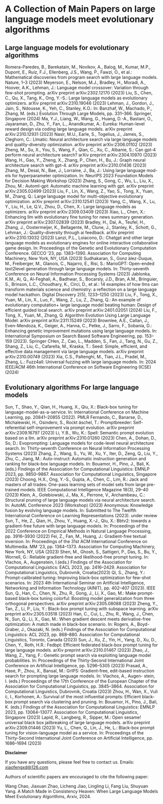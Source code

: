 # A Collection of Main Papers on large language models meet evolutionary algorithms


## Large language models for evolutionary algorithms
Romera-Paredes, B., Barekatain, M., Novikov, A., Balog, M., Kumar, M.P., Dupont, E., Ruiz, F.J., Ellenberg, J.S., Wang, P., Fawzi, O., et al.: Mathematical discoveries from program search with large language models. Nature, 1–3 (2023)
Meyerson, E., Nelson, M.J., Bradley, H., Moradi, A., Hoover, A.K., Lehman, J.: Language model crossover: Variation through few-shot prompting. arXiv preprint arXiv:2302.12170 (2023)
Liu, S., Chen, C., Qu, X., Tang, K., Ong, Y.-S.: Large language models as evolutionary optimizers. arXiv preprint arXiv:2310.19046 (2023)
Lehman, J., Gordon, J., Jain, S., Ndousse, K., Yeh, C., Stanley, K.O.: In: Banzhaf, W., Machado, P., Zhang, M. (eds.) Evolution Through Large Models, pp. 331–366. Springer, Singapore (2024)
Ma, Y.J., Liang, W., Wang, G., Huang, D.-A., Bastani, O., Jayaraman, D., Zhu, Y., Fan, L., Anandkumar, A.: Eureka: Human-level reward design via coding large language models. arXiv preprint arXiv:2310.12931 (2023)
Nasir, M.U., Earle, S., Togelius, J., James, S., Cleghorn, C.: Llmatic: Neural architecture search via large language models and quality-diversity optimization. arXiv preprint arXiv:2306.01102 (2023)
Zheng, M., Su, X., You, S., Wang, F., Qian, C., Xu, C., Albanie, S.: Can gpt-4 perform neural architecture search? arXiv preprint arXiv:2304.10970 (2023)
Wang, H., Gao, Y., Zheng, X., Zhang, P., Chen, H., Bu, J.: Graph neural architecture search with gpt-4. arXiv preprint arXiv:2310.01436 (2023)
Zhang, M., Desai, N., Bae, J., Lorraine, J., Ba, J.: Using large language mod- els for hyperparameter optimization. In: NeurIPS 2023 Foundation Models for Decision Making Workshop (2023)
Zhang, S., Gong, C., Wu, L., Liu, X., Zhou, M.: Automl-gpt: Automatic machine learning with gpt. arXiv preprint arXiv:2305.02499 (2023)
Liu, F., Lin, X., Wang, Z., Yao, S., Tong, X., Yuan, M., Zhang, Q.: Large language model for multi-objective evolutionary optimization. arXiv preprint arXiv:2310.12541 (2023)
Yang, C., Wang, X., Lu, Y., Liu, H., Le, Q.V., Zhou, D., Chen, X.: Large language models as optimizers. arXiv preprint arXiv:2309.03409 (2023)
Xiao, L., Chen, X.: Enhancing llm with evolutionary fine tuning for news summary generation. arXiv preprint arXiv:2307.02839 (2023)
Bradley, H., Dai, A., Teufel, H., Zhang, J., Oostermeijer, K., Bellagente, M., Clune, J., Stanley, K., Schott, G., Lehman, J.: Quality-diversity through ai feedback. arXiv preprint arXiv:2310.13032 (2023)
Lanzi, P.L., Loiacono, D.: Chatgpt and other large language models as evolutionary engines for online interactive collaborative game design. In: Proceedings of the Genetic and Evolutionary Computation Conference. GECCO ’23, pp. 1383–1390. Association for Computing Machinery, New York, NY, USA (2023)
Sudhakaran, S., Gonz ́alez-Duque, M., Freiberger, M., Glanois, C., Najarro, E., Risi, S.: MarioGPT: Open-ended text2level generation through large language models. In: Thirty-seventh Conference on Neural Information Processing Systems (2023)
Jablonka, K.M., Ai, Q., Al-Feghali, A., Badhwar, S., Bocarsly, J.D., Bran, A.M., Bringuier, S., Brinson, L.C., Choudhary, K., Circi, D., et al.: 14 examples of how llms can transform materials science and chemistry: a reflection on a large language model hackathon. Digital Discovery 2(5), 1233–1250 (2023)
Liu, F., Tong, X., Yuan, M., Lin, X., Luo, F., Wang, Z., Lu, Z., Zhang, Q.: An example of evolutionary computation+ large language model beating human: Design of efficient guided local search. arXiv preprint arXiv:2401.02051 (2024)
Liu, F., Tong, X., Yuan, M., Zhang, Q. Algorithm Evolution Using Large Language Model. arXiv preprint arXiv:2311.15249 (2023)
Brownlee, A.E., Callan, J., Even-Mendoza, K., Geiger, A., Hanna, C., Petke, J., Sarro, F., Sobania, D.: Enhancing genetic improvement mutations using large language models. In: International Symposium on Search Based Software Engineering, pp. 153–159 (2023). Springer
CHen, Z., Cao, L., Madden, S., Fan, J., Tang, N., Gu, Z., Shang, Z., Liu, C., Cafarella, M., Kraska, T.: Seed: Simple, efficient, and effective data management via large language models. arXiv preprint arXiv:2310.00749 (2023)
Xia, C.S., Paltenghi, M., Tian, J.L., Pradel, M., Zhang, L.: Fuzz4all: Universal fuzzing with large language models. In: 2024 IEEE/ACM 46th International Conference on Software Engineering (ICSE) (2024)

## Evolutionary algorithms For large language models
Sun, T., Shao, Y., Qian, H., Huang, X., Qiu, X.: Black-box tuning for language-model-as-a-service. In: International Conference on Machine Learning, pp. 20841–20855 (2022). PMLR
Fernando, C., Banarse, D., Michalewski, H., Osindero, S., Rockt ̈aschel, T.: Promptbreeder: Self-referential self-improvement via prompt evolution. arXiv preprint arXiv:2309.16797 (2023)
Li, Y.B., Wu, K.: Spell: Semantic prompt evolution based on a llm. arXiv preprint arXiv:2310.01260 (2023)
Chen, A., Dohan, D., So, D.: Evoprompting: Language models for code-level neural architecture search. In: Thirty-seventh Conference on Neural Information Processing Systems (2023)
Zhang, Z., Wang, S., Yu, W., Xu, Y., Iter, D., Zeng, Q., Liu, Y., Zhu, C., Jiang, M.: Auto-instruct: Automatic instruction generation and ranking for black-box language models. In: Bouamor, H., Pino, J., Bali, K. (eds.) Findings of the Association for Computational Linguistics: EMNLP 2023, pp. 9850–9867. Association for Computational Linguistics, Singapore (2023)
Choong, H.X., Ong, Y.-S., Gupta, A., Chen, C., Lim, R.: Jack and masters of all trades: One-pass learning sets of model sets from large pre-trained models. IEEE Computational Intelligence Magazine 18(3), 29–40 (2023)
Klein, A., Golebiowski, J., Ma, X., Perrone, V., Archambeau, C.: Structural pruning of large language models via neural architecture search. In: AutoML Conference 2023 (Workshop) (2023)
Anonymous: Knowledge fusion by evolving language models. In: Submitted to The Twelfth International Conference on Learning Representations (2023). under review
Sun, T., He, Z., Qian, H., Zhou, Y., Huang, X.-J., Qiu, X.: Bbtv2: towards a gradient-free future with large language models. In: Proceedings of the 2022 Conference on Empirical Methods in Natural Language Processing, pp. 3916–3930 (2022)
Fei, Z., Fan, M., Huang, J.: Gradient-free textual inversion. In: Proceedings of the 31st ACM International Conference on Multimedia. MM ’23, pp. 1364–1373. Association for Computing Machinery, New York, NY, USA (2023)
Shen, M., Ghosh, S., Sattigeri, P., Das, S., Bu, Y., Wornell, G.: Reliable gradient-free and likelihood-free prompt tuning. In: Vlachos, A., Augenstein, I.(eds.) Findings of the Association for Computational Linguistics: EACL 2023, pp. 2416–2429. Association for Computational Linguistics, Dubrovnik, Croatia(2023)
Qi, S., Zhang, Y.: Prompt-calibrated tuning: Improving black-box optimization for few-shot scenarios. In: 2023 4th International Seminar on Artificial Intelligence, Networking and Information Technology (AINIT), pp. 402–407 (2023). IEEE
Sun, Q., Han, C., Chen, N., Zhu, R., Gong, J., Li, X., Gao, M.: Make prompt-based black-box tuning colorful: Boosting model generalization from three orthogonal perspectives. arXiv preprint arXiv:2305.08088 (2023)
Zheng, Y., Tan, Z., Li, P., Liu, Y.: Black-box prompt tuning with subspace learning. arXiv preprint arXiv:2305.03518 (2023)
Han, C., Cui, L., Zhu, R., Wang, J., Chen, N., Sun, Q., Li, X., Gao, M.: When gradient descent meets derivative-free optimization: A match made in black-box scenario. In: Rogers, A., Boyd-Graber, J., Okazaki, N. (eds.) Findings of the Association for Computational Linguistics: ACL 2023, pp. 868–880. Association for Computational Linguistics, Toronto, Canada (2023)
Sun, J., Xu, Z., Yin, H., Yang, D., Xu, D., Chen, Y., Roth, H.R.: Fedbpt: Efficient federated black-box prompt tuning for large language models. arXiv preprint arXiv:2310.01467 (2023)
Zhao, J., Wang, Z., Yang, F.: Genetic prompt search via exploiting language model probabilities. In: Proceedings of the Thirty-Second International Joint Conference on Artificial Intelligence, pp. 5296–5305 (2023)
Prasad, A., Hase, P., Zhou, X., Bansal, M.: GrIPS: Gradient-free, edit-based instruction search for prompting large language models. In: Vlachos, A., Augen- stein, I. (eds.) Proceedings of the 17th Conference of the European Chapter of the Association for Computational Linguistics, pp. 3845–3864. Association for Computational Linguistics, Dubrovnik, Croatia (2023)
Zhou, H., Wan, X., Vuli ́c, I., Korhonen, A.: Survival of the most influential prompts: Efficient black-box prompt search via clustering and pruning. In: Bouamor, H., Pino, J., Bali, K. (eds.) Findings of the Association for Computational Linguistics: EMNLP 2023, pp. 13064–13077. Association for Computational Linguistics, Singapore (2023)
Lapid, R., Langberg, R., Sipper, M.: Open sesame! universal black box jailbreaking of large language models. arXiv preprint arXiv:2309.01446 (2023)
Yu, L., Chen, Q., Lin, J., He, L.: Black-box prompt tuning for vision-language model as a service. In: Proceedings of the Thirty-Second International Joint Conference on Artificial Intelligence, pp. 1686–1694 (2023)

**Disclaimer**

If you have any questions, please feel free to contact us.
Emails: xiaofengxd@126.com

Authors of scientific papers are encouraged to cite the following paper:

Wang Chao, Jiaxuan Zhao, Licheng Jiao, Lingling Li, Fang Liu, Shuyuan Yang. A Match Made in Consistency Heaven: When Large Language Models Meet Evolutionary Algorithms, Arxiv, 2024.

